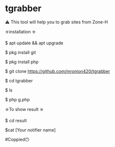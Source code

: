 # tgrabber
⚠️
This tool will help you to grab sites from Zone-H 

☣️installation ☣️

$ apt update && apt upgrade 

$ pkg install git

$ pkg install php

$ git clone https://github.com/mronion420/tgrabber

$ cd tgrabber

$ ls

$ php g.php



☣️To show result ☣️

$ cd result

$cat [Your notifier name]



#Coppied😶
